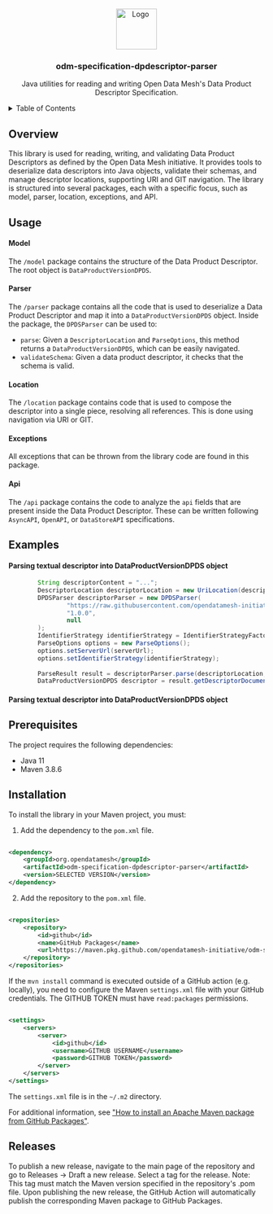<a name="readme-top"></a>

<!-- PROJECT LOGO -->
<br />
<div align="center">
    <img src="https://dpds.opendatamesh.org/images/logos/opendatamesh.png" alt="Logo" width="80" height="80">

<h3 align="center">odm-specification-dpdescriptor-parser</h3>

  <p align="center">
  Java utilities for reading and writing Open Data Mesh's Data Product Descriptor Specification.
  </p>
</div>

<!-- TABLE OF CONTENTS -->
<details>
  <summary>Table of Contents</summary>
  <ol>
    <li>
      <a href="#overview">Overview</a>
    </li>
    <li><a href="#usage">Usage</a></li>
    <li><a href="#examples">Examples</a></li>
    <li><a href="#prerequisites">Prerequisites</a></li>
    <li><a href="#installation">Installation</a></li>
    <li><a href="#releases">Releases</a></li>
  </ol>
</details>

<!-- Overview -->

## Overview

This library is used for reading, writing, and validating Data Product Descriptors as defined by the Open Data Mesh
initiative. It provides tools to deserialize data descriptors into Java objects, validate their schemas, and manage
descriptor locations, supporting URI and GIT navigation. The library is structured into several packages, each with a
specific focus, such as model, parser, location, exceptions, and API.

<!-- USAGE EXAMPLES -->

## Usage

#### Model

The `/model` package contains the structure of the Data Product Descriptor. The root object is `DataProductVersionDPDS`.

#### Parser

The `/parser` package contains all the code that is used to deserialize a Data Product Descriptor and map it into
a `DataProductVersionDPDS` object. Inside the package, the `DPDSParser` can be used to:

- `parse`: Given a `DescriptorLocation` and `ParseOptions`, this method returns a `DataProductVersionDPDS`, which can be
  easily navigated.
- `validateSchema`: Given a data product descriptor, it checks that the schema is valid.

#### Location

The `/location` package contains code that is used to compose the descriptor into a single piece, resolving all
references. This is done using navigation via URI or GIT.

#### Exceptions

All exceptions that can be thrown from the library code are found in this package.

#### Api

The `/api` package contains the code to analyze the `api` fields that are present inside the Data Product Descriptor.
These can be written following `AsyncAPI`, `OpenAPI`, or `DataStoreAPI` specifications.

## Examples
#### Parsing textual descriptor into DataProductVersionDPDS object
```java
        String descriptorContent = "...";
        DescriptorLocation descriptorLocation = new UriLocation(descriptorContent);
        DPDSParser descriptorParser = new DPDSParser(
                "https://raw.githubusercontent.com/opendatamesh-initiative/odm-specification-dpdescriptor/main/schemas/",
                "1.0.0",
                null
        );
        IdentifierStrategy identifierStrategy = IdentifierStrategyFactory.getDefault("org.opendatamesh");
        ParseOptions options = new ParseOptions();
        options.setServerUrl(serverUrl);
        options.setIdentifierStrategy(identifierStrategy);
        
        ParseResult result = descriptorParser.parse(descriptorLocation, options);
        DataProductVersionDPDS descriptor = result.getDescriptorDocument();
```

#### Parsing textual descriptor into DataProductVersionDPDS object

## Prerequisites

The project requires the following dependencies:

- Java 11
- Maven 3.8.6

## Installation

To install the library in your Maven project, you must:

1. Add the dependency to the `pom.xml` file.

```xml

<dependency>
    <groupId>org.opendatamesh</groupId>
    <artifactId>odm-specification-dpdescriptor-parser</artifactId>
    <version>SELECTED VERSION</version>
</dependency>
```

2. Add the repository to the `pom.xml` file.

```xml

<repositories>
    <repository>
        <id>github</id>
        <name>GitHub Packages</name>
        <url>https://maven.pkg.github.com/opendatamesh-initiative/odm-specification-dpdescriptor-parser</url>
    </repository>
</repositories>
```

If the `mvn install` command is executed outside of a GitHub action (e.g. locally), you need to configure the
Maven `settings.xml` file with your GitHub credentials. The GITHUB TOKEN must have `read:packages` permissions.

```xml

<settings>
    <servers>
        <server>
            <id>github</id>
            <username>GITHUB USERNAME</username>
            <password>GITHUB TOKEN</password>
        </server>
    </servers>
</settings>
```

The `settings.xml` file is in the `~/.m2` directory.

For additional information,
see ["How to install an Apache Maven package from GitHub Packages"](https://docs.github.com/en/packages/working-with-a-github-packages-registry/working-with-the-apache-maven-registry#installing-a-package).

## Releases

To publish a new release, navigate to the main page of the repository and go to Releases -> Draft a new release.
Select a tag for the release. Note: This tag must match the Maven version specified in the repository's .pom file.
Upon publishing the new release, the GitHub Action will automatically publish the corresponding Maven package to GitHub
Packages.